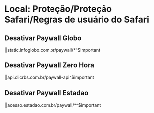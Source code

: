 # Local: Proteção/Proteção Safari/Regras de usuário do Safari

## Desativar Paywall Globo
||static.infoglobo.com.br/paywall/*^$important

## Desativar  Paywall Zero Hora
||api.clicrbs.com.br/paywall-api^$important

## Desativar Paywall Estadao
||acesso.estadao.com.br/paywall/*^$important
